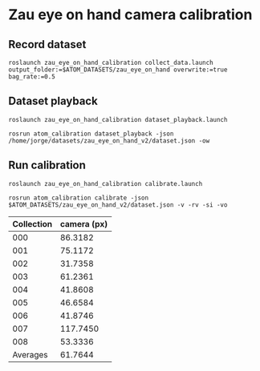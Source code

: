 # Zau eye on hand camera calibration

## Record dataset

    roslaunch zau_eye_on_hand_calibration collect_data.launch output_folder:=$ATOM_DATASETS/zau_eye_on_hand overwrite:=true bag_rate:=0.5

## Dataset playback


    roslaunch zau_eye_on_hand_calibration dataset_playback.launch

    rosrun atom_calibration dataset_playback -json /home/jorge/datasets/zau_eye_on_hand_v2/dataset.json -ow

## Run calibration

    roslaunch zau_eye_on_hand_calibration calibrate.launch

    rosrun atom_calibration calibrate -json $ATOM_DATASETS/zau_eye_on_hand_v2/dataset.json -v -rv -si -vo


| Collection | camera (px) |
|------------|-------------|
|    000     |   86.3182   |
|    001     |   75.1172   |
|    002     |   31.7358   |
|    003     |   61.2361   |
|    004     |   41.8608   |
|    005     |   46.6584   |
|    006     |   41.8746   |
|    007     |   117.7450  |
|    008     |   53.3336   |
|  Averages  |   61.7644   |
